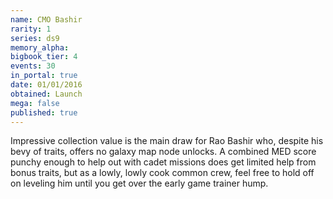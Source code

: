 ```yaml
---
name: CMO Bashir
rarity: 1
series: ds9
memory_alpha:
bigbook_tier: 4
events: 30
in_portal: true
date: 01/01/2016
obtained: Launch
mega: false
published: true
---
```


Impressive collection value is the main draw for Rao Bashir who, despite his bevy of traits, offers no galaxy map node unlocks. A combined MED score punchy enough to help out with cadet missions does get limited help from bonus traits, but as a lowly, lowly cook common crew, feel free to hold off on leveling him until you get over the early game trainer hump.
